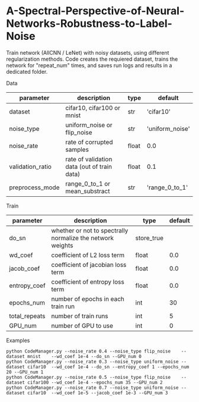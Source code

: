 # A-Spectral-Perspective-of-Neural-Networks-Robustness-to-Label-Noise 

Train network (AllCNN / LeNet) with noisy datasets, using different regularization methods. 
Code creates the requiered dataset, trains the network for "repeat_num"  times, and saves run logs and results in a dedicated folder.

Data

parameter        |description                                 |type  |default       
 --------------- | ------------------------------------------ | ---- | --------------
dataset          |cifar10, cifar100 or mnist                  |str   |'cifar10'      
noise_type       |uniform_noise or flip_noise                 |str   |'uniform_noise'
noise_rate       |rate of corrupted samples                   |float |0.0            
validation_ratio |rate of validation data (out of train data) |float |0.1             
preprocess_mode  |range_0_to_1 or mean_substract              |str   |'range_0_to_1' 


Train

parameter        |description                                 |type  |default       
 --------------- | ------------------------------------------ | ---- | --------------
do_sn         |whether or not to spectrally normalize the network weights |store_true||
wd_coef       |coefficient of L2 loss term                                |float |0.0
jacob_coef    |coefficient of jacobian loss term                          |float |0.0
entropy_coef  |coefficient of entropy loss term                           |float |0.0
epochs_num    |number of epochs in each train run                         |int   |30
total_repeats |number of train runs                                       |int   |5
GPU_num       |number of GPU to use                                       |int   |0

Examples
```console
python CodeManager.py --noise_rate 0.4 --noise_type flip_noise    --dataset mnist    --wd_coef 1e-4 --do_sn --GPU_num 0
python CodeManager.py --noise_rate 0.3 --noise_type uniform_noise --dataset cifar10  --wd_coef 1e-4 --do_sn --entropy_coef 1 --epochs_num 20 --GPU_num 1
python CodeManager.py --noise_rate 0.5 --noise_type flip_noise    --dataset cifar100 --wd_coef 1e-4 --epochs_num 35 --GPU_num 2
python CodeManager.py --noise_rate 0.7 --noise_type uniform_noise --dataset cifar10  --wd_coef 1e-5 --jacob_coef 1e-3 --GPU_num 3
```


